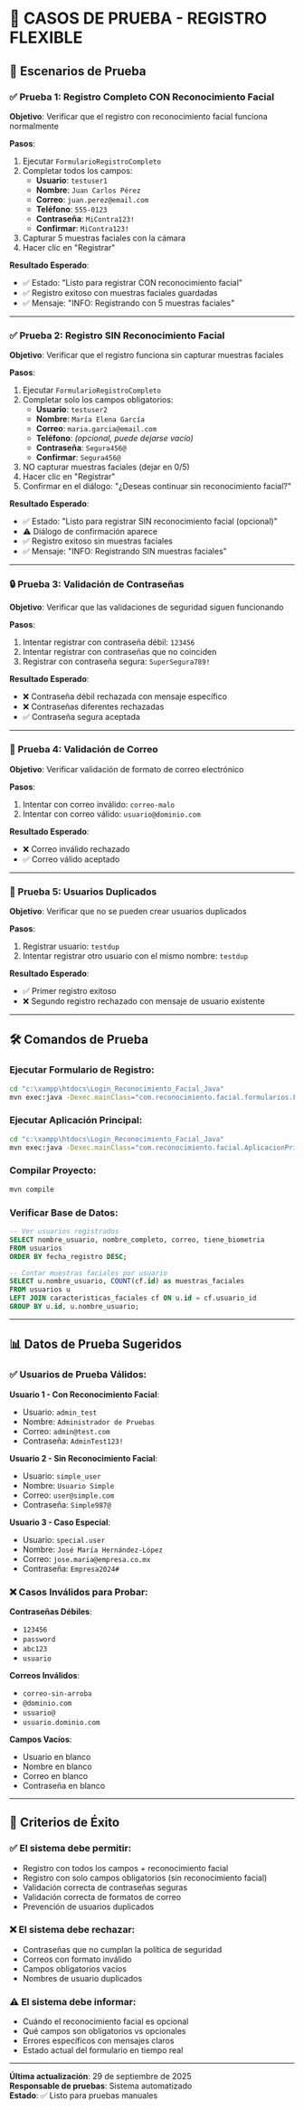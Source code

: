 # 🧪 CASOS DE PRUEBA - REGISTRO FLEXIBLE

## 🎯 **Escenarios de Prueba**

### **✅ Prueba 1: Registro Completo CON Reconocimiento Facial**
**Objetivo**: Verificar que el registro con reconocimiento facial funciona normalmente

**Pasos**:
1. Ejecutar `FormularioRegistroCompleto`
2. Completar todos los campos:
   - **Usuario**: `testuser1`
   - **Nombre**: `Juan Carlos Pérez`
   - **Correo**: `juan.perez@email.com`
   - **Teléfono**: `555-0123`
   - **Contraseña**: `MiContra123!`
   - **Confirmar**: `MiContra123!`
3. Capturar 5 muestras faciales con la cámara
4. Hacer clic en "Registrar"

**Resultado Esperado**:
- ✅ Estado: "Listo para registrar CON reconocimiento facial"
- ✅ Registro exitoso con muestras faciales guardadas
- ✅ Mensaje: "INFO: Registrando con 5 muestras faciales"

---

### **✅ Prueba 2: Registro SIN Reconocimiento Facial**
**Objetivo**: Verificar que el registro funciona sin capturar muestras faciales

**Pasos**:
1. Ejecutar `FormularioRegistroCompleto`
2. Completar solo los campos obligatorios:
   - **Usuario**: `testuser2`
   - **Nombre**: `María Elena García`
   - **Correo**: `maria.garcia@email.com`
   - **Teléfono**: *(opcional, puede dejarse vacío)*
   - **Contraseña**: `Segura456@`
   - **Confirmar**: `Segura456@`
3. NO capturar muestras faciales (dejar en 0/5)
4. Hacer clic en "Registrar"
5. Confirmar en el diálogo: "¿Deseas continuar sin reconocimiento facial?"

**Resultado Esperado**:
- ✅ Estado: "Listo para registrar SIN reconocimiento facial (opcional)"
- ⚠️ Diálogo de confirmación aparece
- ✅ Registro exitoso sin muestras faciales
- ✅ Mensaje: "INFO: Registrando SIN muestras faciales"

---

### **🔒 Prueba 3: Validación de Contraseñas**
**Objetivo**: Verificar que las validaciones de seguridad siguen funcionando

**Pasos**:
1. Intentar registrar con contraseña débil: `123456`
2. Intentar registrar con contraseñas que no coinciden
3. Registrar con contraseña segura: `SuperSegura789!`

**Resultado Esperado**:
- ❌ Contraseña débil rechazada con mensaje específico
- ❌ Contraseñas diferentes rechazadas
- ✅ Contraseña segura aceptada

---

### **📧 Prueba 4: Validación de Correo**
**Objetivo**: Verificar validación de formato de correo electrónico

**Pasos**:
1. Intentar con correo inválido: `correo-malo`
2. Intentar con correo válido: `usuario@dominio.com`

**Resultado Esperado**:
- ❌ Correo inválido rechazado
- ✅ Correo válido aceptado

---

### **👤 Prueba 5: Usuarios Duplicados**
**Objetivo**: Verificar que no se pueden crear usuarios duplicados

**Pasos**:
1. Registrar usuario: `testdup`
2. Intentar registrar otro usuario con el mismo nombre: `testdup`

**Resultado Esperado**:
- ✅ Primer registro exitoso
- ❌ Segundo registro rechazado con mensaje de usuario existente

---

## 🛠️ **Comandos de Prueba**

### **Ejecutar Formulario de Registro**:
```bash
cd "c:\xampp\htdocs\Login_Reconocimiento_Facial_Java"
mvn exec:java -Dexec.mainClass="com.reconocimiento.facial.formularios.FormularioRegistroCompleto"
```

### **Ejecutar Aplicación Principal**:
```bash
cd "c:\xampp\htdocs\Login_Reconocimiento_Facial_Java"
mvn exec:java -Dexec.mainClass="com.reconocimiento.facial.AplicacionPrincipal"
```

### **Compilar Proyecto**:
```bash
mvn compile
```

### **Verificar Base de Datos**:
```sql
-- Ver usuarios registrados
SELECT nombre_usuario, nombre_completo, correo, tiene_biometria 
FROM usuarios 
ORDER BY fecha_registro DESC;

-- Contar muestras faciales por usuario
SELECT u.nombre_usuario, COUNT(cf.id) as muestras_faciales
FROM usuarios u
LEFT JOIN caracteristicas_faciales cf ON u.id = cf.usuario_id
GROUP BY u.id, u.nombre_usuario;
```

---

## 📊 **Datos de Prueba Sugeridos**

### **✅ Usuarios de Prueba Válidos**:

**Usuario 1 - Con Reconocimiento Facial**:
- Usuario: `admin_test`
- Nombre: `Administrador de Pruebas`
- Correo: `admin@test.com`
- Contraseña: `AdminTest123!`

**Usuario 2 - Sin Reconocimiento Facial**:
- Usuario: `simple_user`
- Nombre: `Usuario Simple`
- Correo: `user@simple.com`
- Contraseña: `Simple987@`

**Usuario 3 - Caso Especial**:
- Usuario: `special.user`
- Nombre: `José María Hernández-López`
- Correo: `jose.maria@empresa.co.mx`
- Contraseña: `Empresa2024#`

### **❌ Casos Inválidos para Probar**:

**Contraseñas Débiles**:
- `123456`
- `password`
- `abc123`
- `usuario`

**Correos Inválidos**:
- `correo-sin-arroba`
- `@dominio.com`
- `usuario@`
- `usuario.dominio.com`

**Campos Vacíos**:
- Usuario en blanco
- Nombre en blanco  
- Correo en blanco
- Contraseña en blanco

---

## 🎯 **Criterios de Éxito**

### **✅ El sistema debe permitir**:
- Registro con todos los campos + reconocimiento facial
- Registro con solo campos obligatorios (sin reconocimiento facial)
- Validación correcta de contraseñas seguras
- Validación correcta de formatos de correo
- Prevención de usuarios duplicados

### **❌ El sistema debe rechazar**:
- Contraseñas que no cumplan la política de seguridad
- Correos con formato inválido
- Campos obligatorios vacíos
- Nombres de usuario duplicados

### **⚠️ El sistema debe informar**:
- Cuándo el reconocimiento facial es opcional
- Qué campos son obligatorios vs opcionales
- Errores específicos con mensajes claros
- Estado actual del formulario en tiempo real

---

**Última actualización**: 29 de septiembre de 2025  
**Responsable de pruebas**: Sistema automatizado  
**Estado**: ✅ Listo para pruebas manuales